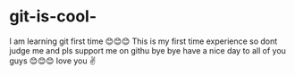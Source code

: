 # git-is-cool-
I am learning git first time 😊😊😊
This is my first time experience so dont judge me and pls support me on githu
bye bye have a nice day to all of you guys 😊😊😊
love you ✌️
